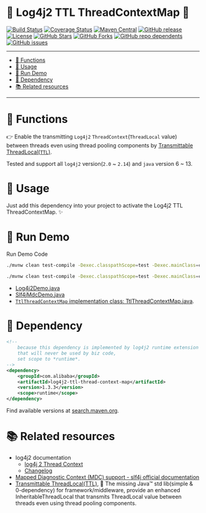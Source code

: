 # 🌳 Log4j2 TTL ThreadContextMap 🌳

[![Build Status](https://img.shields.io/travis/com/oldratlee/log4j2-ttl-thread-context-map/master?logo=travis-ci&logoColor=white)](https://travis-ci.com/github/oldratlee/log4j2-ttl-thread-context-map)
[![Coverage Status](https://img.shields.io/codecov/c/github/oldratlee/log4j2-ttl-thread-context-map/master.svg?logo=codecov&logoColor=white)](https://codecov.io/gh/oldratlee/log4j2-ttl-thread-context-map/branch/master)
[![Maven Central](https://img.shields.io/maven-central/v/com.alibaba/log4j2-ttl-thread-context-map.svg?color=2d545e&logo=apache-maven&logoColor=white)](https://search.maven.org/artifact/com.alibaba/log4j2-ttl-thread-context-map)
[![GitHub release](https://img.shields.io/github/release/oldratlee/log4j2-ttl-thread-context-map.svg)](https://github.com/oldratlee/log4j2-ttl-thread-context-map/releases)  
[![License](https://img.shields.io/badge/license-Apache%202-4EB1BA.svg)](https://www.apache.org/licenses/LICENSE-2.0.html)
[![GitHub Stars](https://img.shields.io/github/stars/oldratlee/log4j2-ttl-thread-context-map)](https://github.com/oldratlee/log4j2-ttl-thread-context-map/stargazers)
[![GitHub Forks](https://img.shields.io/github/forks/oldratlee/log4j2-ttl-thread-context-map)](https://github.com/oldratlee/log4j2-ttl-thread-context-map/fork)
[![GitHub repo dependents](https://badgen.net/github/dependents-repo/oldratlee/log4j2-ttl-thread-context-map)](https://github.com/oldratlee/log4j2-ttl-thread-context-map/network/dependents)
[![GitHub issues](https://img.shields.io/github/issues/oldratlee/log4j2-ttl-thread-context-map.svg)](https://github.com/oldratlee/log4j2-ttl-thread-context-map/issues)

--------------------------

<!-- START doctoc generated TOC please keep comment here to allow auto update -->
<!-- DON'T EDIT THIS SECTION, INSTEAD RE-RUN doctoc TO UPDATE -->


- [🔧 Functions](#-functions)
- [👥 Usage](#-usage)
- [🏃 Run Demo](#-run-demo)
- [🍪 Dependency](#-dependency)
- [📚 Related resources](#-related-resources)

<!-- END doctoc generated TOC please keep comment here to allow auto update -->

--------------------------

# 🔧 Functions

👉 Enable the transmitting `Log4j2` `ThreadContext`(`ThreadLocal` value) between threads even using thread pooling components by [Transmittable ThreadLocal(`TTL`)](https://github.com/alibaba/transmittable-thread-local).

Tested and support all `log4j2` version(`2.0` ~ `2.14`) and `java` version 6 ~ 13.

# 👥 Usage

Just add this dependency into your project to activate the Log4j2 TTL ThreadContextMap. ✨

# 🏃 Run Demo

Run Demo Code

```bash
./mvnw clean test-compile -Dexec.classpathScope=test -Dexec.mainClass=com.alibaba.ttl.log4j2.Log4j2Demo exec:java

./mvnw clean test-compile -Dexec.classpathScope=test -Dexec.mainClass=com.alibaba.ttl.log4j2.Slf4jMdcDemo exec:java
```

- [Log4j2Demo.java](src/test/java/com/alibaba/ttl/log4j2/Log4j2Demo.java)
- [Slf4jMdcDemo.java](src/test/java/com/alibaba/ttl/log4j2/Slf4jMdcDemo.java)
- [`TtlThreadContextMap` implementation class: TtlThreadContextMap.java](src/main/java/com/alibaba/ttl/log4j2/TtlThreadContextMap.java).

# 🍪 Dependency

```xml
<!--
    because this dependency is implemented by log4j2 runtime extension
    that will never be used by biz code,
    set scope to *runtime*.
-->
<dependency>
    <groupId>com.alibaba</groupId>
    <artifactId>log4j2-ttl-thread-context-map</artifactId>
    <version>1.3.3</version>
    <scope>runtime</scope>
</dependency>
```

Find available versions at [search.maven.org](http://search.maven.org/#search%7Cgav%7C1%7Cg%3A%22com.alibaba%22%20AND%20a%3A%22log4j2-ttl-thread-context-map%22).

# 📚 Related resources

- log4j2 documentation
    - [log4j 2 Thread Context](https://logging.apache.org/log4j/2.x/manual/thread-context.html)
    - [Changelog](https://logging.apache.org/log4j/2.x/changelog.html)
- [Mapped Diagnostic Context (MDC) support - slf4j official documentation](https://www.slf4j.org/manual.html#mdc)
- [Transmittable ThreadLocal(TTL)](https://github.com/alibaba/transmittable-thread-local), 📌 The missing Java™ std lib(simple & 0-dependency) for framework/middleware, provide an enhanced InheritableThreadLocal that transmits ThreadLocal value between threads even using thread pooling components.
